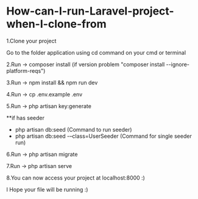 # How-can-I-run-Laravel-project-when-I-clone-from
1.Clone your project

Go to the folder application using cd command on your cmd or terminal

2.Run -> composer install  (if version problem "composer install --ignore-platform-reqs")

3.Run -> npm install && npm run dev

4.Run -> cp .env.example .env

5.Run -> php artisan key:generate

**if has seeder

  * php artisan db:seed  (Command to run seeder)
  * php artisan db:seed -–class=UserSeeder  (Command for single seeder run)

6.Run -> php artisan migrate

7.Run -> php artisan serve

8.You can now access your project at localhost:8000 :)

I Hope your file will be running :)
